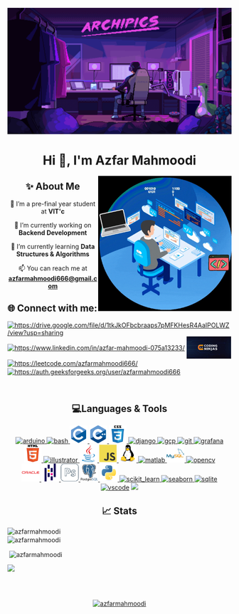 ![logo](gif.gif)
<h1 align="center">Hi 👋, I'm Azfar Mahmoodi</h1>
  </h1>
  <!--<img align="right"  width="400" src="https://mir-s3-cdn-cf.behance.net/project_modules/disp/601014116770475.6068beff4640a.gif" /> -->
  <!--<img align="right"  width="400" src="https://media.tenor.com/kjXMU4dl8lAAAAAC/hello-world.gif" /> -->
   <img align="right"  width="300" src="giphy1.gif" /> 
    <!-- <img align="right" height="400" src="https://e0.pxfuel.com/wallpapers/609/188/desktop-wallpaper-fastest-data-data-visualization.jpg">  -->
<h2 align="center"> ✨ About Me</h2>
<div align="center">
  
📝 I’m a pre-final year student at **VIT'c**

🔭 I’m currently working on **Backend Development**

🌱 I’m currently learning **Data Structures & Algorithms**

📫 You can reach me at **azfarmahmoodi666@gmail.com**

</div>
  </div>


<h2 align="left" color=FFF>🌐 Connect with me:</h2>

<p align="left">
<a href="https://drive.google.com/file/d/1tkJkOFbcbraaps7pMFKHesR4AaIPOLWZ/view?usp=sharing" target="blank"><img align="center" src="https://img.shields.io/badge/Resume-478056?style=for-the-badge&logo=Google%20Drive&logoColor=white" alt="https://drive.google.com/file/d/1tkJkOFbcbraaps7pMFKHesR4AaIPOLWZ/view?usp=sharing" height="50" width="100" /></a>
<a href="https://linkedin.com/in/https://www.linkedin.com/in/azfar-mahmoodi-075a13233/" target="blank"><img align="center" src="https://raw.githubusercontent.com/rahuldkjain/github-profile-readme-generator/master/src/images/icons/Social/linked-in-alt.svg" alt="https://www.linkedin.com/in/azfar-mahmoodi-075a13233/" height="50" width="100" /></a>
<a href="https://www.codingninjas.com/studio/profile/871f60d9-5251-4468-8a73-44bd86c6a1ea" target="blank"><img align="center" src="Cod.jpg" alt="https://codingninjas.com/in/https://www.codingninjas.com/studio/profile/871f60d9-5251-4468-8a73-44bd86c6a1ea"height="50" width="100" /></a>
<a href="https://leetcode.com/azfarmahmoodi666/" target="blank"><img align="center" src="https://raw.githubusercontent.com/rahuldkjain/github-profile-readme-generator/master/src/images/icons/Social/leet-code.svg" alt="https://leetcode.com/azfarmahmoodi666/" height="50" width="100" /></a>
<a href="https://auth.geeksforgeeks.org/user/https://auth.geeksforgeeks.org/user/azfarmahmoodi666" target="blank"><img align="center" src="https://raw.githubusercontent.com/rahuldkjain/github-profile-readme-generator/master/src/images/icons/Social/geeks-for-geeks.svg" alt="https://auth.geeksforgeeks.org/user/azfarmahmoodi666" height="50" width="100" /></a>
</p>
<p>
<br> 
</p>
<h2 align="center" color=FFF>💻Languages & Tools </h2>
<p align="center"> <a href="https://www.arduino.cc/" target="_blank" rel="noreferrer"> <img src="https://cdn.worldvectorlogo.com/logos/arduino-1.svg" alt="arduino" width="40" height="40"/> </a> <a href="https://www.gnu.org/software/bash/" target="_blank" rel="noreferrer"> <img src="https://www.vectorlogo.zone/logos/gnu_bash/gnu_bash-icon.svg" alt="bash" width="40" height="40"/> </a> <a href="https://www.cprogramming.com/" target="_blank" rel="noreferrer"> <img src="https://raw.githubusercontent.com/devicons/devicon/master/icons/c/c-original.svg" alt="c" width="40" height="40"/> </a> <a href="https://www.w3schools.com/cpp/" target="_blank" rel="noreferrer"> <img src="https://raw.githubusercontent.com/devicons/devicon/master/icons/cplusplus/cplusplus-original.svg" alt="cplusplus" width="40" height="40"/> </a> <a href="https://www.w3schools.com/css/" target="_blank" rel="noreferrer"> <img src="https://raw.githubusercontent.com/devicons/devicon/master/icons/css3/css3-original-wordmark.svg" alt="css3" width="40" height="40"/> </a> <a href="https://www.djangoproject.com/" target="_blank" rel="noreferrer"> <img src="https://cdn.worldvectorlogo.com/logos/django.svg" alt="django" width="40" height="40"/> </a> <a href="https://cloud.google.com" target="_blank" rel="noreferrer"> <img src="https://www.vectorlogo.zone/logos/google_cloud/google_cloud-icon.svg" alt="gcp" width="40" height="40"/> </a> <a href="https://git-scm.com/" target="_blank" rel="noreferrer"> <img src="https://www.vectorlogo.zone/logos/git-scm/git-scm-icon.svg" alt="git" width="40" height="40"/> </a> <a href="https://grafana.com" target="_blank" rel="noreferrer"> <img src="https://www.vectorlogo.zone/logos/grafana/grafana-icon.svg" alt="grafana" width="40" height="40"/> </a> <a href="https://www.w3.org/html/" target="_blank" rel="noreferrer"> <img src="https://raw.githubusercontent.com/devicons/devicon/master/icons/html5/html5-original-wordmark.svg" alt="html5" width="40" height="40"/> </a> <a href="https://www.adobe.com/in/products/illustrator.html" target="_blank" rel="noreferrer"> <img src="https://www.vectorlogo.zone/logos/adobe_illustrator/adobe_illustrator-icon.svg" alt="illustrator" width="40" height="40"/> </a> <a href="https://www.java.com" target="_blank" rel="noreferrer"> <img src="https://raw.githubusercontent.com/devicons/devicon/master/icons/java/java-original.svg" alt="java" width="40" height="40"/> </a> <a href="https://developer.mozilla.org/en-US/docs/Web/JavaScript" target="_blank" rel="noreferrer"> <img src="https://raw.githubusercontent.com/devicons/devicon/master/icons/javascript/javascript-original.svg" alt="javascript" width="40" height="40"/> </a> <a href="https://www.linux.org/" target="_blank" rel="noreferrer"> <img src="https://raw.githubusercontent.com/devicons/devicon/master/icons/linux/linux-original.svg" alt="linux" width="40" height="40"/> </a> <a href="https://www.mathworks.com/" target="_blank" rel="noreferrer"> <img src="https://upload.wikimedia.org/wikipedia/commons/2/21/Matlab_Logo.png" alt="matlab" width="40" height="40"/> </a> <a href="https://www.mysql.com/" target="_blank" rel="noreferrer"> <img src="https://raw.githubusercontent.com/devicons/devicon/master/icons/mysql/mysql-original-wordmark.svg" alt="mysql" width="40" height="40"/> </a> <a href="https://opencv.org/" target="_blank" rel="noreferrer"> <img src="https://www.vectorlogo.zone/logos/opencv/opencv-icon.svg" alt="opencv" width="40" height="40"/> <br></a> <a href="https://www.oracle.com/" target="_blank" rel="noreferrer"> <img src="https://raw.githubusercontent.com/devicons/devicon/master/icons/oracle/oracle-original.svg" alt="oracle" width="40" height="40"/> </a> <a href="https://pandas.pydata.org/" target="_blank" rel="noreferrer"> <img src="https://raw.githubusercontent.com/devicons/devicon/2ae2a900d2f041da66e950e4d48052658d850630/icons/pandas/pandas-original.svg" alt="pandas" width="40" height="40"/> </a> <a href="https://www.photoshop.com/en" target="_blank" rel="noreferrer"> <img src="https://raw.githubusercontent.com/devicons/devicon/master/icons/photoshop/photoshop-line.svg" alt="photoshop" width="40" height="40"/> </a> <a href="https://www.postgresql.org" target="_blank" rel="noreferrer"> <img src="https://raw.githubusercontent.com/devicons/devicon/master/icons/postgresql/postgresql-original-wordmark.svg" alt="postgresql" width="40" height="40"/> </a> <a href="https://www.python.org" target="_blank" rel="noreferrer"> <img src="https://raw.githubusercontent.com/devicons/devicon/master/icons/python/python-original.svg" alt="python" width="40" height="40"/> </a> <a href="https://scikit-learn.org/" target="_blank" rel="noreferrer"> <img src="https://upload.wikimedia.org/wikipedia/commons/0/05/Scikit_learn_logo_small.svg" alt="scikit_learn" width="40" height="40"/> </a> <a href="https://seaborn.pydata.org/" target="_blank" rel="noreferrer"> <img src="https://seaborn.pydata.org/_images/logo-mark-lightbg.svg" alt="seaborn" width="40" height="40"/> </a> <a href="https://www.sqlite.org/" target="_blank" rel="noreferrer"> <img src="https://www.vectorlogo.zone/logos/sqlite/sqlite-icon.svg" alt="sqlite" width="40" height="40"/> </a>
<a href="https://vscode.com/" title="vscode"><img src="https://user-images.githubusercontent.com/25181517/192108891-d86b6220-e232-423a-bf5f-90903e6887c3.png" alt="vscode" width="40px" height="40px"></a>
  <a href="https://skillicons.dev">
    <img src="https://skillicons.dev/icons?i=r,github" />
<!--     <img src="https://skillicons.dev/icons?i=vscode,r,gcp,vercel,github,git" /> -->
  </a>
  <br>
</p>

<h2 align="center" color=FFF>📈 Stats </h2>
<p><img align="left" width="400" src="https://github-readme-stats.vercel.app/api/top-langs?username=azfarmahmoodi&bg_color=0d1117&hide_border=true&title_color=fff&show_icons=true&theme=highcontrast&limit=5&show_icons=true&locale=en&layout=compact" alt="azfarmahmoodi" /></p>

<p>&nbsp;<img align="center"  width="400"src="https://github-readme-stats.vercel.app/api?username=azfarmahmoodi&show_icons=true&bg_color=0d1117&hide_border=true&title_color=fff&show_icons=true&theme=highcontrast&limit=5&locale=en" alt="azfarmahmoodi" /></p>
<p>&nbsp;<img align="center"  width="450" src="https://github-readme-streak-stats.herokuapp.com/?bg_color=0d1117&hide_border=true&title_color=fff&show_icons=true&theme=highcontrast&limit=5&combine_all_yearly_contributions=true&user=azfarmahmoodi&" alt="azfarmahmoodi" /></p>

<p>
<img  width=780 src="http://github-profile-summary-cards.vercel.app/api/cards/profile-details?username=AzfarMahmoodi&theme=transparent&title_color=fff"/>

<!--- <img  width=1100 src="https://github-readme-activity-graph.vercel.app/graph?username=AzfarMahmoodi&bg_color=0d1117&color=58c6e5&line=58c6e5&point=ffffff&area=true&hide_border=true"/> --->


</p>




<!--- <img  width=365 src="http://github-profile-summary-cards.vercel.app/api/cards/repos-per-language?username=AzfarMahmoodi&theme=transparent&exclude=exclude"/> ---> 
<!---<img src="http://github-profile-summary-cards.vercel.app/api/cards/most-commit-language?username=AzfarMahmoodi&theme=transparent&exclude=exclude"/> ---> 
<!---<img src="http://github-profile-summary-cards.vercel.app/api/cards/productive-time?username=AzfarMahmoodi&theme=transparent&utcOffset=utcOffset"/>---> 

<!--- <img src="https://github-readme-stats-git-addprogressrankicon-rickstaa.vercel.app/api?username=AzfarMahmoodi&rank_icon=progress" /> ---> 

<!---  <img width=500  src="https://github-contributor-stats.vercel.app/api?username=AzfarMahmoodi&bg_color=0d1117&hide_border=true&title_color=fff&show_icons=true&theme=highcontrast&limit=5&combine_all_yearly_contributions=true" alt="azfarmahmoodi" /> 

<!--- ![](https://github-contributor-stats.vercel.app/api?username=AzfarMahmoodi&limit=5&theme=dark&combine_all_yearly_contributions=true) --->


<!--- <img  src="https://github-readme-activity-graph.vercel.app/graph?username=AzfarMahmoodi&bg_color=0d1117&color=ea89f0&line=fd8aff&point=ffffff&area=true&hide_border=true"/> pink --->

<!---<img  src="https://github-readme-activity-graph.vercel.app/graph?username=AzfarMahmoodi&bg_color=0d1117&color=ffffff&line=26a641&point=ffffff&area=true&hide_border=true"/> green--->

<br>
<h2> </h2>
<p align="center"><a href="https://github.com/ryo-ma/github-profile-trophy"><img src="https://github-profile-trophy.vercel.app/?username=azfarmahmoodi" alt="azfarmahmoodi" /></a> </p>

